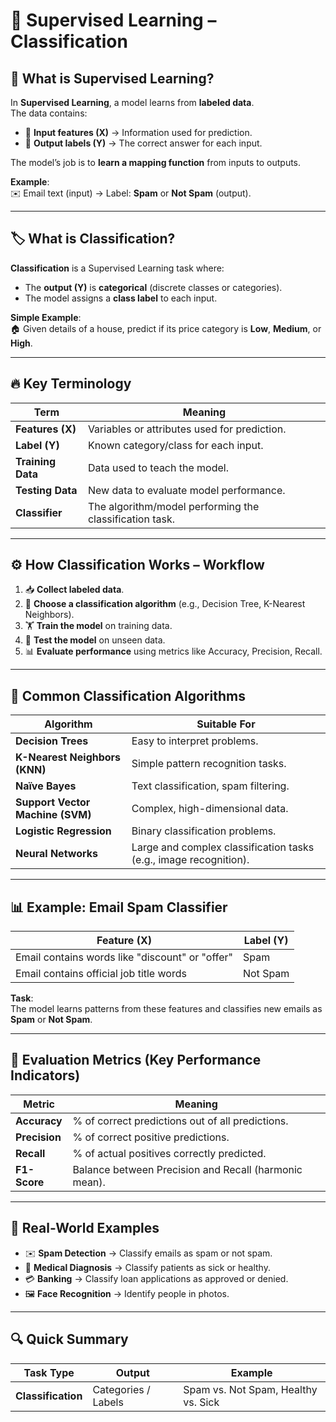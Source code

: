 # 📘 Supervised Learning – Classification

## 🔎 What is Supervised Learning?

In **Supervised Learning**, a model learns from **labeled data**.  
The data contains:

- 📝 **Input features (X)** → Information used for prediction.
- 🎯 **Output labels (Y)** → The correct answer for each input.

The model’s job is to **learn a mapping function** from inputs to outputs.

**Example**:  
✉️ Email text (input) → Label: **Spam** or **Not Spam** (output).

---

## 🏷 What is Classification?

**Classification** is a Supervised Learning task where:

- The **output (Y)** is **categorical** (discrete classes or categories).
- The model assigns a **class label** to each input.

**Simple Example**:  
🏠 Given details of a house, predict if its price category is **Low**, **Medium**, or **High**.

---

## 🔥 Key Terminology

| Term          | Meaning                                            |
|---------------|----------------------------------------------------|
| **Features (X)**    | Variables or attributes used for prediction.         |
| **Label (Y)**       | Known category/class for each input.                 |
| **Training Data**   | Data used to teach the model.                        |
| **Testing Data**    | New data to evaluate model performance.             |
| **Classifier**      | The algorithm/model performing the classification task. |

---

## ⚙ How Classification Works – Workflow

1. 📥 **Collect labeled data**.
2. 🔎 **Choose a classification algorithm** (e.g., Decision Tree, K-Nearest Neighbors).
3. 🏋️ **Train the model** on training data.
4. 🧪 **Test the model** on unseen data.
5. 📊 **Evaluate performance** using metrics like Accuracy, Precision, Recall.

---

## 🧩 Common Classification Algorithms

| Algorithm                  | Suitable For                                     |
|----------------------------|--------------------------------------------------|
| **Decision Trees**         | Easy to interpret problems.                      |
| **K-Nearest Neighbors (KNN)** | Simple pattern recognition tasks.                 |
| **Naïve Bayes**            | Text classification, spam filtering.             |
| **Support Vector Machine (SVM)** | Complex, high-dimensional data.                |
| **Logistic Regression**    | Binary classification problems.                  |
| **Neural Networks**        | Large and complex classification tasks (e.g., image recognition). |

---

## 📊 Example: Email Spam Classifier

| Feature (X)                                  | Label (Y)  |
|----------------------------------------------|------------|
| Email contains words like "discount" or "offer" | Spam       |
| Email contains official job title words        | Not Spam   |

**Task**:  
The model learns patterns from these features and classifies new emails as **Spam** or **Not Spam**.

---

## 📝 Evaluation Metrics (Key Performance Indicators)

| Metric     | Meaning                                       |
|------------|-----------------------------------------------|
| **Accuracy**   | % of correct predictions out of all predictions. |
| **Precision**  | % of correct positive predictions.              |
| **Recall**     | % of actual positives correctly predicted.      |
| **F1-Score**   | Balance between Precision and Recall (harmonic mean). |

---

## 🎯 Real-World Examples

- ✉️ **Spam Detection** → Classify emails as spam or not spam.
- 🏥 **Medical Diagnosis** → Classify patients as sick or healthy.
- 💳 **Banking** → Classify loan applications as approved or denied.
- 🖼 **Face Recognition** → Identify people in photos.

---

## 🔍 Quick Summary

| Task Type     | Output                  | Example                         |
|---------------|-------------------------|--------------------------------|
| **Classification** | Categories / Labels       | Spam vs. Not Spam, Healthy vs. Sick |

